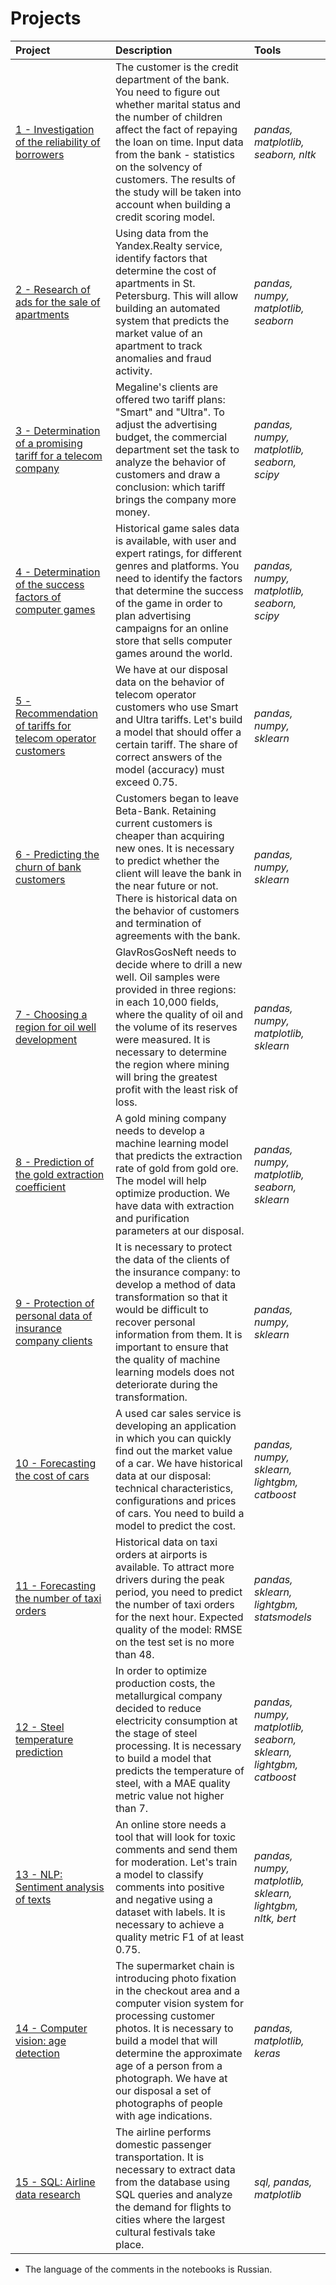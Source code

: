 # Projects

| Project | Description | Tools | 
| :---------------------- | :---------------------- | :---------------------- |
| [1 - Investigation of the reliability of borrowers](https://github.com/MarinaKashcheeva/projects/blob/785033760b5322d9d106447ea011383db87258d1/%D0%9F%D1%80%D0%BE%D0%B5%D0%BA%D1%821%20-%20%D0%98%D1%81%D1%81%D0%BB%D0%B5%D0%B4%D0%BE%D0%B2%D0%B0%D0%BD%D0%B8%D0%B5%20%D0%BD%D0%B0%D0%B4%D0%B5%D0%B6%D0%BD%D0%BE%D1%81%D1%82%D0%B8%20%D0%B7%D0%B0%D1%91%D0%BC%D1%89%D0%B8%D0%BA%D0%BE%D0%B2.ipynb) | The customer is the credit department of the bank. You need to figure out whether marital status and the number of children affect the fact of repaying the loan on time. Input data from the bank - statistics on the solvency of customers. The results of the study will be taken into account when building a credit scoring model.| *pandas, matplotlib, seaborn, nltk* |
| [2 - Research of ads for the sale of apartments](https://github.com/MarinaKashcheeva/projects/blob/785033760b5322d9d106447ea011383db87258d1/%D0%9F%D1%80%D0%BE%D0%B5%D0%BA%D1%822%20-%20%D0%98%D1%81%D1%81%D0%BB%D0%B5%D0%B4%D0%BE%D0%B2%D0%B0%D0%BD%D0%B8%D0%B5%20%D0%BE%D0%B1%D1%8A%D1%8F%D0%B2%D0%BB%D0%B5%D0%BD%D0%B8%D0%B9%20%D0%BE%20%D0%BF%D1%80%D0%BE%D0%B4%D0%B0%D0%B6%D0%B5%20%D0%BA%D0%B2%D0%B0%D1%80%D1%82%D0%B8%D1%80.ipynb) | Using data from the Yandex.Realty service, identify factors that determine the cost of apartments in St. Petersburg. This will allow building an automated system that predicts the market value of an apartment to track anomalies and fraud activity.| *pandas, numpy, matplotlib, seaborn* |
| [3 - Determination of a promising tariff for a telecom company](https://github.com/MarinaKashcheeva/projects/blob/785033760b5322d9d106447ea011383db87258d1/%D0%9F%D1%80%D0%BE%D0%B5%D0%BA%D1%823%20-%20%D0%9E%D0%BF%D1%80%D0%B5%D0%B4%D0%B5%D0%BB%D0%B5%D0%BD%D0%B8%D0%B5%20%D0%BF%D0%B5%D1%80%D1%81%D0%BF%D0%B5%D0%BA%D1%82%D0%B8%D0%B2%D0%BD%D0%BE%D0%B3%D0%BE%20%D1%82%D0%B0%D1%80%D0%B8%D1%84%D0%B0%20%D0%B4%D0%BB%D1%8F%20%D1%82%D0%B5%D0%BB%D0%B5%D0%BA%D0%BE%D0%BC%20%D0%BA%D0%BE%D0%BC%D0%BF%D0%B0%D0%BD%D0%B8%D0%B8.ipynb) | Megaline's clients are offered two tariff plans: "Smart" and "Ultra". To adjust the advertising budget, the commercial department set the task to analyze the behavior of customers and draw a conclusion: which tariff brings the company more money. | *pandas, numpy, matplotlib, seaborn, scipy* |
| [4 - Determination of the success factors of computer games](https://github.com/MarinaKashcheeva/projects/blob/785033760b5322d9d106447ea011383db87258d1/%D0%9F%D1%80%D0%BE%D0%B5%D0%BA%D1%824%20-%20%D0%9E%D0%BF%D1%80%D0%B5%D0%B4%D0%B5%D0%BB%D0%B5%D0%BD%D0%B8%D0%B5%20%D1%84%D0%B0%D0%BA%D1%82%D0%BE%D1%80%D0%BE%D0%B2%20%D1%83%D1%81%D0%BF%D0%B5%D1%88%D0%BD%D0%BE%D1%81%D1%82%D0%B8%20%D0%BA%D0%BE%D0%BC%D0%BF%D1%8C%D1%8E%D1%82%D0%B5%D1%80%D0%BD%D1%8B%D1%85%20%D0%B8%D0%B3%D1%80.ipynb) | Historical game sales data is available, with user and expert ratings, for different genres and platforms. You need to identify the factors that determine the success of the game in order to plan advertising campaigns for an online store that sells computer games around the world. | *pandas, numpy, matplotlib, seaborn, scipy* |
| [5 - Recommendation of tariffs for telecom operator customers](https://github.com/MarinaKashcheeva/projects/blob/785033760b5322d9d106447ea011383db87258d1/%D0%9F%D1%80%D0%BE%D0%B5%D0%BA%D1%825%20-%20%D0%A0%D0%B5%D0%BA%D0%BE%D0%BC%D0%B5%D0%BD%D0%B4%D0%B0%D1%86%D0%B8%D1%8F%20%D1%82%D0%B0%D1%80%D0%B8%D1%84%D0%BE%D0%B2%20%D0%B4%D0%BB%D1%8F%20%D0%BA%D0%BB%D0%B8%D0%B5%D0%BD%D1%82%D0%BE%D0%B2%20%D1%82%D0%B5%D0%BB%D0%B5%D0%BA%D0%BE%D0%BC%20%D0%BE%D0%BF%D0%B5%D1%80%D0%B0%D1%82%D0%BE%D1%80%D0%B0.ipynb) | We have at our disposal data on the behavior of telecom operator customers who use Smart and Ultra tariffs. Let's build a model that should offer a certain tariff. The share of correct answers of the model (accuracy) must exceed 0.75. | *pandas, numpy, sklearn* |
| [6 - Predicting the churn of bank customers](https://github.com/MarinaKashcheeva/projects/blob/785033760b5322d9d106447ea011383db87258d1/%D0%9F%D1%80%D0%BE%D0%B5%D0%BA%D1%826%20-%20%D0%9F%D1%80%D0%BE%D0%B3%D0%BD%D0%BE%D0%B7%D0%B8%D1%80%D0%BE%D0%B2%D0%B0%D0%BD%D0%B8%D0%B5%20%D0%BE%D1%82%D1%82%D0%BE%D0%BA%D0%B0%20%D0%BA%D0%BB%D0%B8%D0%B5%D0%BD%D1%82%D0%BE%D0%B2%20%D0%B1%D0%B0%D0%BD%D0%BA%D0%B0.ipynb) | Customers began to leave Beta-Bank. Retaining current customers is cheaper than acquiring new ones. It is necessary to predict whether the client will leave the bank in the near future or not. There is historical data on the behavior of customers and termination of agreements with the bank. | *pandas, numpy, sklearn* |
| [7 - Choosing a region for oil well development](https://github.com/MarinaKashcheeva/projects/blob/785033760b5322d9d106447ea011383db87258d1/%D0%9F%D1%80%D0%BE%D0%B5%D0%BA%D1%827%20-%20%D0%92%D1%8B%D0%B1%D0%BE%D1%80%20%D1%80%D0%B5%D0%B3%D0%B8%D0%BE%D0%BD%D0%B0%20%D0%B4%D0%BB%D1%8F%20%D1%80%D0%B0%D0%B7%D1%80%D0%B0%D0%B1%D0%BE%D1%82%D0%BA%D0%B8%20%D0%BD%D0%B5%D1%84%D1%82%D1%8F%D0%BD%D1%8B%D1%85%20%D1%81%D0%BA%D0%B2%D0%B0%D0%B6%D0%B8%D0%BD.ipynb) | GlavRosGosNeft needs to decide where to drill a new well. Oil samples were provided in three regions: in each 10,000 fields, where the quality of oil and the volume of its reserves were measured. It is necessary to determine the region where mining will bring the greatest profit with the least risk of loss.| *pandas, numpy, matplotlib, sklearn* |
| [8 - Prediction of the gold extraction coefficient](https://github.com/MarinaKashcheeva/projects/blob/785033760b5322d9d106447ea011383db87258d1/%D0%9F%D1%80%D0%BE%D0%B5%D0%BA%D1%828%20-%20%D0%9F%D1%80%D0%BE%D0%B3%D0%BD%D0%BE%D0%B7%D0%B8%D1%80%D0%BE%D0%B2%D0%B0%D0%BD%D0%B8%D0%B5%20%D0%BA%D0%BE%D1%8D%D1%84%D1%84%D0%B8%D1%86%D0%B8%D0%B5%D0%BD%D1%82%D0%B0%20%D0%B2%D0%BE%D1%81%D1%81%D1%82%D0%B0%D0%BD%D0%BE%D0%B2%D0%BB%D0%B5%D0%BD%D0%B8%D1%8F%20%D0%B7%D0%BE%D0%BB%D0%BE%D1%82%D0%B0%20%D0%B8%D0%B7%20%D1%80%D1%83%D0%B4%D1%8B.ipynb) | A gold mining company needs to develop a machine learning model that predicts the extraction rate of gold from gold ore. The model will help optimize production. We have data with extraction and purification parameters at our disposal. | *pandas, numpy, matplotlib, seaborn, sklearn* |
| [9 - Protection of personal data of insurance company clients](https://github.com/MarinaKashcheeva/projects/blob/785033760b5322d9d106447ea011383db87258d1/%D0%9F%D1%80%D0%BE%D0%B5%D0%BA%D1%829%20-%20%D0%97%D0%B0%D1%89%D0%B8%D1%82%D0%B0%20%D0%BF%D0%B5%D1%80%D1%81%D0%BE%D0%BD%D0%B0%D0%BB%D1%8C%D0%BD%D1%8B%D1%85%20%D0%B4%D0%B0%D0%BD%D0%BD%D1%8B%D1%85%20%D0%BA%D0%BB%D0%B8%D0%B5%D0%BD%D1%82%D0%BE%D0%B2%20%D1%81%D1%82%D1%80%D0%B0%D1%85%D0%BE%D0%B2%D0%BE%D0%B9%20%D0%BA%D0%BE%D0%BC%D0%BF%D0%B0%D0%BD%D0%B8%D0%B8.ipynb) | It is necessary to protect the data of the clients of the insurance company: to develop a method of data transformation so that it would be difficult to recover personal information from them. It is important to ensure that the quality of machine learning models does not deteriorate during the transformation. | *pandas, numpy, sklearn* |
| [10 - Forecasting the cost of cars](https://github.com/MarinaKashcheeva/projects/blob/785033760b5322d9d106447ea011383db87258d1/%D0%9F%D1%80%D0%BE%D0%B5%D0%BA%D1%8210%20-%20%D0%9F%D1%80%D0%BE%D0%B3%D0%BD%D0%BE%D0%B7%D0%B8%D1%80%D0%BE%D0%B2%D0%B0%D0%BD%D0%B8%D0%B5%20%D1%81%D1%82%D0%BE%D0%B8%D0%BC%D0%BE%D1%81%D1%82%D0%B8%20%D0%B0%D0%B2%D1%82%D0%BE%D0%BC%D0%BE%D0%B1%D0%B8%D0%BB%D0%B5%D0%B9.ipynb) | A used car sales service is developing an application in which you can quickly find out the market value of a car. We have historical data at our disposal: technical characteristics, configurations and prices of cars. You need to build a model to predict the cost. | *pandas, numpy, sklearn, lightgbm, catboost* |
| [11 - Forecasting the number of taxi orders](https://github.com/MarinaKashcheeva/projects/blob/785033760b5322d9d106447ea011383db87258d1/%D0%9F%D1%80%D0%BE%D0%B5%D0%BA%D1%8211%20-%20%D0%9F%D1%80%D0%BE%D0%B3%D0%BD%D0%BE%D0%B7%D0%B8%D1%80%D0%BE%D0%B2%D0%B0%D0%BD%D0%B8%D0%B5%20%D0%BA%D0%BE%D0%BB%D0%B8%D1%87%D0%B5%D1%81%D1%82%D0%B2%D0%B0%20%D0%B7%D0%B0%D0%BA%D0%B0%D0%B7%D0%BE%D0%B2%20%D1%82%D0%B0%D0%BA%D1%81%D0%B8.ipynb) | Historical data on taxi orders at airports is available. To attract more drivers during the peak period, you need to predict the number of taxi orders for the next hour. Expected quality of the model: RMSE on the test set is no more than 48. | *pandas, sklearn, lightgbm, statsmodels* |
| [12 - Steel temperature prediction](https://github.com/MarinaKashcheeva/projects/blob/785033760b5322d9d106447ea011383db87258d1/%D0%9F%D1%80%D0%BE%D0%B5%D0%BA%D1%8212%20-%20%D0%9F%D1%80%D0%BE%D0%B3%D0%BD%D0%BE%D0%B7%D0%B8%D1%80%D0%BE%D0%B2%D0%B0%D0%BD%D0%B8%D0%B5%20%D1%82%D0%B5%D0%BC%D0%BF%D0%B5%D1%80%D0%B0%D1%82%D1%83%D1%80%D1%8B%20%D1%81%D1%82%D0%B0%D0%BB%D0%B8.ipynb) | In order to optimize production costs, the metallurgical company decided to reduce electricity consumption at the stage of steel processing. It is necessary to build a model that predicts the temperature of steel, with a MAE quality metric value not higher than 7. | *pandas, numpy, matplotlib, seaborn, sklearn, lightgbm, catboost* |
| [13 - NLP: Sentiment analysis of texts](https://github.com/MarinaKashcheeva/projects/blob/785033760b5322d9d106447ea011383db87258d1/%D0%9F%D1%80%D0%BE%D0%B5%D0%BA%D1%8213%20-%20%D0%90%D0%B2%D1%82%D0%BE%D0%BC%D0%B0%D1%82%D0%B8%D1%87%D0%B5%D1%81%D0%BA%D0%BE%D0%B5%20%D0%BE%D0%BF%D1%80%D0%B5%D0%B4%D0%B5%D0%BB%D0%B5%D0%BD%D0%B8%D0%B5%20%D1%82%D0%BE%D0%BD%D0%B0%D0%BB%D1%8C%D0%BD%D0%BE%D1%81%D1%82%D0%B8%20%D1%82%D0%B5%D0%BA%D1%81%D1%82%D0%BE%D0%B2.ipynb) | An online store needs a tool that will look for toxic comments and send them for moderation. Let's train a model to classify comments into positive and negative using a dataset with labels. It is necessary to achieve a quality metric F1 of at least 0.75. | *pandas, numpy, matplotlib, sklearn, lightgbm, nltk, bert* |
| [14 - Computer vision: age detection](https://github.com/MarinaKashcheeva/projects/blob/785033760b5322d9d106447ea011383db87258d1/%D0%9F%D1%80%D0%BE%D0%B5%D0%BA%D1%8214%20-%20%D0%90%D0%B2%D1%82%D0%BE%D0%BC%D0%B0%D1%82%D0%B8%D1%87%D0%B5%D1%81%D0%BA%D0%BE%D0%B5%20%D0%BE%D0%BF%D1%80%D0%B5%D0%B4%D0%B5%D0%BB%D0%B5%D0%BD%D0%B8%D0%B5%20%D0%B2%D0%BE%D0%B7%D1%80%D0%B0%D1%81%D1%82%D0%B0.ipynb) | The supermarket chain is introducing photo fixation in the checkout area and a computer vision system for processing customer photos. It is necessary to build a model that will determine the approximate age of a person from a photograph. We have at our disposal a set of photographs of people with age indications. | *pandas, matplotlib, keras* |
| [15 - SQL: Airline data research](https://github.com/MarinaKashcheeva/projects/blob/717913a168205e01fccf573133208cf088d52174/%D0%9F%D1%80%D0%BE%D0%B5%D0%BA%D1%8215%20-%20%D0%98%D1%81%D1%81%D0%BB%D0%B5%D0%B4%D0%BE%D0%B2%D0%B0%D0%BD%D0%B8%D0%B5%20%D0%B4%D0%B0%D0%BD%D0%BD%D1%8B%D1%85%20%D0%B0%D0%B2%D0%B8%D0%B0%D0%BA%D0%BE%D0%BC%D0%BF%D0%B0%D0%BD%D0%B8%D0%B8.ipynb) | The airline performs domestic passenger transportation. It is necessary to extract data from the database using SQL queries and analyze the demand for flights to cities where the largest cultural festivals take place. | *sql, pandas, matplotlib* |

* The language of the comments in the notebooks is Russian.
